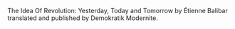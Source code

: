 The Idea Of Revolution: Yesterday, Today and Tomorrow by Étienne Balibar translated and published by Demokratik Modernite.
